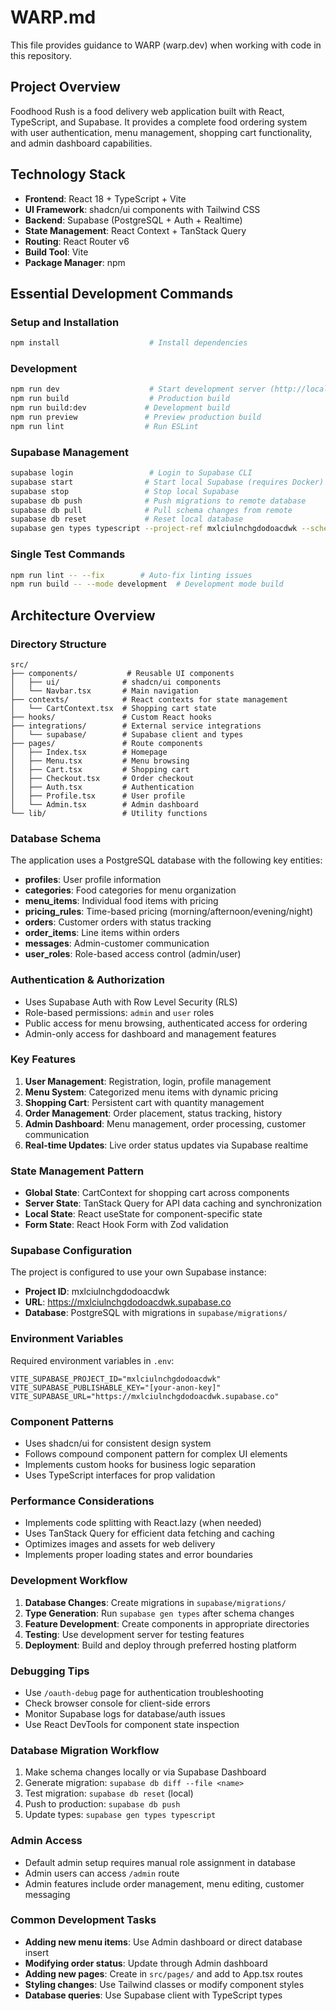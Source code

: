 # WARP.md

This file provides guidance to WARP (warp.dev) when working with code in this repository.

## Project Overview

Foodhood Rush is a food delivery web application built with React, TypeScript, and Supabase. It provides a complete food ordering system with user authentication, menu management, shopping cart functionality, and admin dashboard capabilities.

## Technology Stack

- **Frontend**: React 18 + TypeScript + Vite
- **UI Framework**: shadcn/ui components with Tailwind CSS
- **Backend**: Supabase (PostgreSQL + Auth + Realtime)
- **State Management**: React Context + TanStack Query
- **Routing**: React Router v6
- **Build Tool**: Vite
- **Package Manager**: npm

## Essential Development Commands

### Setup and Installation
```bash
npm install                    # Install dependencies
```

### Development
```bash
npm run dev                    # Start development server (http://localhost:5173)
npm run build                  # Production build
npm run build:dev             # Development build
npm run preview               # Preview production build
npm run lint                  # Run ESLint
```

### Supabase Management
```bash
supabase login                 # Login to Supabase CLI
supabase start                # Start local Supabase (requires Docker)
supabase stop                 # Stop local Supabase
supabase db push              # Push migrations to remote database
supabase db pull              # Pull schema changes from remote
supabase db reset             # Reset local database
supabase gen types typescript --project-ref mxlciulnchgdodoacdwk --schema public > src/integrations/supabase/types.ts
```

### Single Test Commands
```bash
npm run lint -- --fix        # Auto-fix linting issues
npm run build -- --mode development  # Development mode build
```

## Architecture Overview

### Directory Structure
```
src/
├── components/           # Reusable UI components
│   ├── ui/              # shadcn/ui components
│   └── Navbar.tsx       # Main navigation
├── contexts/            # React contexts for state management
│   └── CartContext.tsx  # Shopping cart state
├── hooks/               # Custom React hooks
├── integrations/        # External service integrations
│   └── supabase/        # Supabase client and types
├── pages/               # Route components
│   ├── Index.tsx        # Homepage
│   ├── Menu.tsx         # Menu browsing
│   ├── Cart.tsx         # Shopping cart
│   ├── Checkout.tsx     # Order checkout
│   ├── Auth.tsx         # Authentication
│   ├── Profile.tsx      # User profile
│   └── Admin.tsx        # Admin dashboard
└── lib/                 # Utility functions
```

### Database Schema

The application uses a PostgreSQL database with the following key entities:

- **profiles**: User profile information
- **categories**: Food categories for menu organization
- **menu_items**: Individual food items with pricing
- **pricing_rules**: Time-based pricing (morning/afternoon/evening/night)
- **orders**: Customer orders with status tracking
- **order_items**: Line items within orders
- **messages**: Admin-customer communication
- **user_roles**: Role-based access control (admin/user)

### Authentication & Authorization

- Uses Supabase Auth with Row Level Security (RLS)
- Role-based permissions: `admin` and `user` roles
- Public access for menu browsing, authenticated access for ordering
- Admin-only access for dashboard and management features

### Key Features

1. **User Management**: Registration, login, profile management
2. **Menu System**: Categorized menu items with dynamic pricing
3. **Shopping Cart**: Persistent cart with quantity management
4. **Order Management**: Order placement, status tracking, history
5. **Admin Dashboard**: Menu management, order processing, customer communication
6. **Real-time Updates**: Live order status updates via Supabase realtime

### State Management Pattern

- **Global State**: CartContext for shopping cart across components
- **Server State**: TanStack Query for API data caching and synchronization
- **Local State**: React useState for component-specific state
- **Form State**: React Hook Form with Zod validation

### Supabase Configuration

The project is configured to use your own Supabase instance:
- **Project ID**: mxlciulnchgdodoacdwk
- **URL**: https://mxlciulnchgdodoacdwk.supabase.co
- **Database**: PostgreSQL with migrations in `supabase/migrations/`

### Environment Variables

Required environment variables in `.env`:
```
VITE_SUPABASE_PROJECT_ID="mxlciulnchgdodoacdwk"
VITE_SUPABASE_PUBLISHABLE_KEY="[your-anon-key]"
VITE_SUPABASE_URL="https://mxlciulnchgdodoacdwk.supabase.co"
```

### Component Patterns

- Uses shadcn/ui for consistent design system
- Follows compound component pattern for complex UI elements
- Implements custom hooks for business logic separation
- Uses TypeScript interfaces for prop validation

### Performance Considerations

- Implements code splitting with React.lazy (when needed)
- Uses TanStack Query for efficient data fetching and caching
- Optimizes images and assets for web delivery
- Implements proper loading states and error boundaries

### Development Workflow

1. **Database Changes**: Create migrations in `supabase/migrations/`
2. **Type Generation**: Run `supabase gen types` after schema changes
3. **Feature Development**: Create components in appropriate directories
4. **Testing**: Use development server for testing features
5. **Deployment**: Build and deploy through preferred hosting platform

### Debugging Tips

- Use `/oauth-debug` page for authentication troubleshooting
- Check browser console for client-side errors
- Monitor Supabase logs for database/auth issues
- Use React DevTools for component state inspection

### Database Migration Workflow

1. Make schema changes locally or via Supabase Dashboard
2. Generate migration: `supabase db diff --file <name>`
3. Test migration: `supabase db reset` (local)
4. Push to production: `supabase db push`
5. Update types: `supabase gen types typescript`

### Admin Access

- Default admin setup requires manual role assignment in database
- Admin users can access `/admin` route
- Admin features include order management, menu editing, customer messaging

### Common Development Tasks

- **Adding new menu items**: Use Admin dashboard or direct database insert
- **Modifying order status**: Update through Admin dashboard
- **Adding new pages**: Create in `src/pages/` and add to App.tsx routes
- **Styling changes**: Use Tailwind classes or modify component styles
- **Database queries**: Use Supabase client with TypeScript types